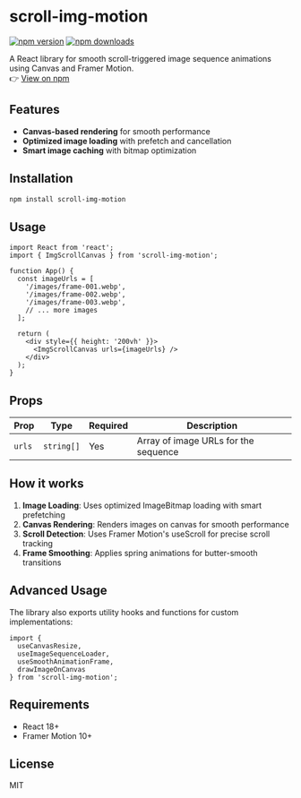 # scroll-img-motion

[![npm version](https://img.shields.io/npm/v/scroll-img-motion.svg)](https://www.npmjs.com/package/scroll-img-motion)
[![npm downloads](https://img.shields.io/npm/dm/scroll-img-motion.svg)](https://www.npmjs.com/package/scroll-img-motion)

A React library for smooth scroll-triggered image sequence animations using Canvas and Framer Motion.  
👉 [View on npm](https://www.npmjs.com/package/scroll-img-motion)

## Features

-  **Canvas-based rendering** for smooth performance
-  **Optimized image loading** with prefetch and cancellation
-  **Smart image caching** with bitmap optimization

## Installation

```bash
npm install scroll-img-motion
```

## Usage

```tsx
import React from 'react';
import { ImgScrollCanvas } from 'scroll-img-motion';

function App() {
  const imageUrls = [
    '/images/frame-001.webp',
    '/images/frame-002.webp',
    '/images/frame-003.webp',
    // ... more images
  ];

  return (
    <div style={{ height: '200vh' }}>
      <ImgScrollCanvas urls={imageUrls} />
    </div>
  );
}
```

## Props

| Prop | Type | Required | Description |
|------|------|----------|-------------|
| `urls` | `string[]` | Yes | Array of image URLs for the sequence |

## How it works

1. **Image Loading**: Uses optimized ImageBitmap loading with smart prefetching
2. **Canvas Rendering**: Renders images on canvas for smooth performance
3. **Scroll Detection**: Uses Framer Motion's useScroll for precise scroll tracking
4. **Frame Smoothing**: Applies spring animations for butter-smooth transitions

## Advanced Usage

The library also exports utility hooks and functions for custom implementations:

```tsx
import { 
  useCanvasResize,
  useImageSequenceLoader,
  useSmoothAnimationFrame,
  drawImageOnCanvas 
} from 'scroll-img-motion';
```

## Requirements

- React 18+
- Framer Motion 10+

## License

MIT
